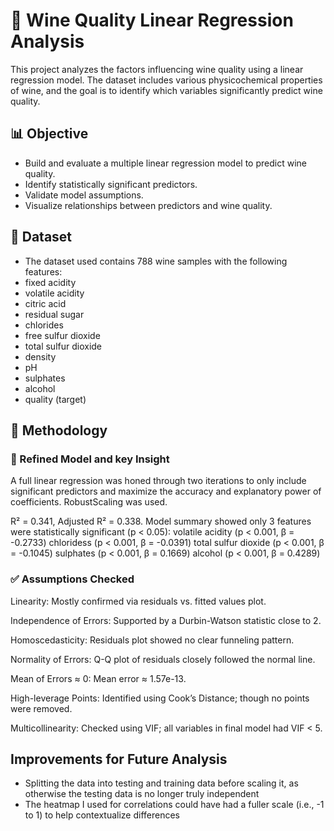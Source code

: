 # 🍷 Wine Quality Linear Regression Analysis

This project analyzes the factors influencing wine quality using a linear regression model. The dataset includes various physicochemical properties of wine, and the goal is to identify which variables significantly predict wine quality.

## 📊 Objective

- Build and evaluate a multiple linear regression model to predict wine quality.
- Identify statistically significant predictors.
- Validate model assumptions.
- Visualize relationships between predictors and wine quality.

##  📁 Dataset
- The dataset used contains 788 wine samples with the following features:
- fixed acidity
- volatile acidity
- citric acid
- residual sugar
- chlorides
- free sulfur dioxide
- total sulfur dioxide
- density
- pH
- sulphates
- alcohol
- quality (target)

## 🧪 Methodology

### 🧠 Refined Model and key Insight
A full linear regression was honed through two iterations to only include significant predictors and maximize the accuracy and explanatory power of coefficients. RobustScaling was used.

R² = 0.341, Adjusted R² = 0.338.
Model summary showed only 3 features were statistically significant (p < 0.05):
volatile acidity (p < 0.001, β = -0.2733)
chloridess (p < 0.001, β = -0.0391)
total sulfur dioxide (p < 0.001, β = -0.1045)
sulphates (p < 0.001, β = 0.1669)
alcohol (p < 0.001, β = 0.4289)

### ✅ Assumptions Checked
Linearity: Mostly confirmed via residuals vs. fitted values plot.

Independence of Errors: Supported by a Durbin-Watson statistic close to 2.

Homoscedasticity: Residuals plot showed no clear funneling pattern.

Normality of Errors: Q-Q plot of residuals closely followed the normal line.

Mean of Errors ≈ 0: Mean error ≈ 1.57e-13.

High-leverage Points: Identified using Cook’s Distance; though no points were removed.

Multicollinearity: Checked using VIF; all variables in final model had VIF < 5.

## Improvements for Future Analysis
- Splitting the data into testing and training data before scaling it, as otherwise the testing data is no longer truly independent
- The heatmap I used for correlations could have had a fuller scale (i.e., -1 to 1) to help contextualize differences



